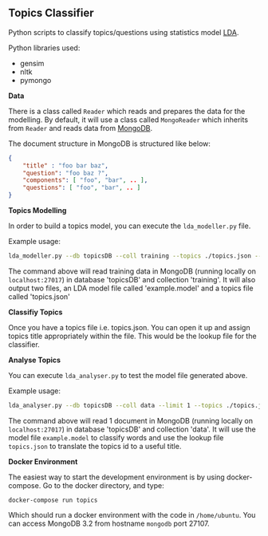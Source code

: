 Topics Classifier 
----

Python scripts to classify topics/questions using statistics model [LDA](https://en.wikipedia.org/wiki/Latent_Dirichlet_allocation). 

Python libraries used:

* gensim
* nltk
* pymongo


**Data**

There is a class called `Reader` which reads and prepares the data for the modelling. By default, it will use a class called `MongoReader` which inherits from `Reader` and reads data from [MongoDB](http://mongodb.com). 

The document structure in MongoDB is structured like below:

```json
{
    "title" : "foo bar baz",
    "question": "foo baz ?",
    "components": [ "foo", "bar", .. ],
    "questions": [ "foo", "bar", .. ]
}
```

**Topics Modelling**

In order to build a topics model, you can execute the `lda_modeller.py` file. 

Example usage: 

```sh
lda_modeller.py --db topicsDB --coll training --topics ./topics.json --model ./example.model
```
The command above will read training data in MongoDB (running locally on `localhost:27017`) in database 'topicsDB' and collection 'training'. It will also output two files, an LDA model file called 'example.model' and a topics file called 'topics.json'

**Classifiy Topics** 

Once you have a topics file i.e. topics.json. You can open it up and assign topics title appropriately within the file. This would be the lookup file for the classifier. 

**Analyse Topics**

You  can execute `lda_analyser.py` to test the model file generated above. 

Example usage: 

```sh
lda_analyser.py --db topicsDB --coll data --limit 1 --topics ./topics.json --model ./example.model
```

The command above will read 1 document in MongoDB (running locally on `localhost:27017`) in database 'topicsDB' and collection 'data'. It will use the model file `example.model` to classify words and use the lookup file `topics.json` to translate the topics id to a useful title. 

**Docker Environment** 

The easiest way to start the development environment is by using docker-compose. Go to the docker directory, and type: 

```
docker-compose run topics
```

Which should run a docker environment with the code in `/home/ubuntu`. You can access MongoDB 3.2 from hostname `mongodb` port 27107. 


